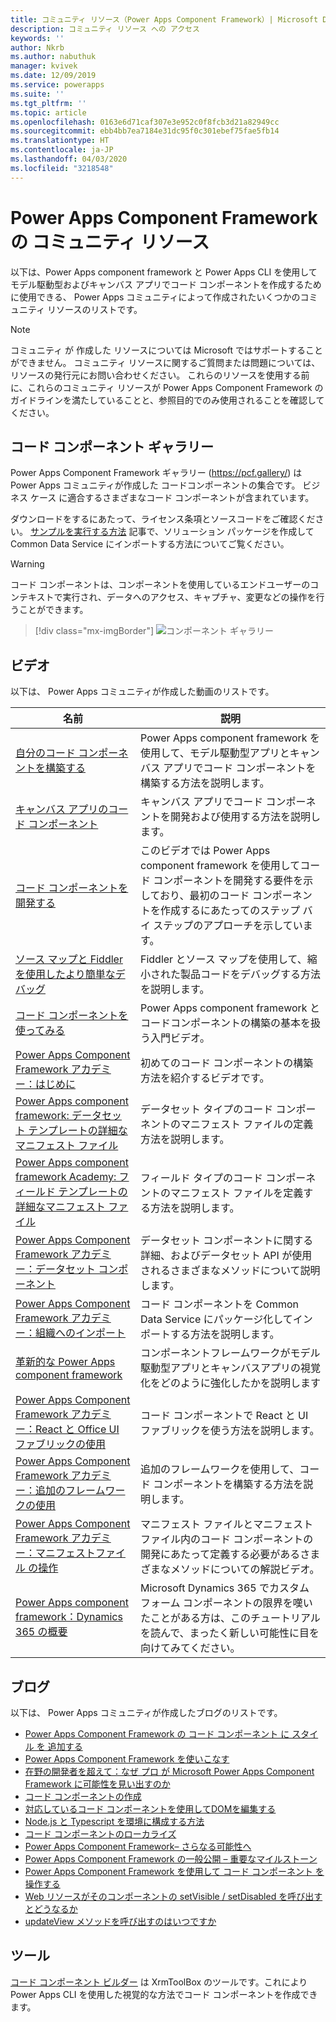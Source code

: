 ```yaml
---
title: コミュニティ リソース（Power Apps Component Framework）| Microsoft Docs
description: コミュニティ リソース への アクセス
keywords: ''
author: Nkrb
ms.author: nabuthuk
manager: kvivek
ms.date: 12/09/2019
ms.service: powerapps
ms.suite: ''
ms.tgt_pltfrm: ''
ms.topic: article
ms.openlocfilehash: 0163e6d71caf307e3e952c0f8fcb3d21a82949cc
ms.sourcegitcommit: ebb4bb7ea7184e31dc95f0c301ebef75fae5fb14
ms.translationtype: HT
ms.contentlocale: ja-JP
ms.lasthandoff: 04/03/2020
ms.locfileid: "3218548"
---
```

# <a name="community-resources-for-power-apps-component-framework"></a>Power Apps Component Framework の コミュニティ リソース

以下は、Power Apps component framework と Power Apps CLI を使用してモデル駆動型およびキャンバス アプリでコード コンポーネントを作成するために使用できる、 Power Apps  コミュニティによって作成されたいくつかのコミュニティ リソースのリストです。 

> [!NOTE]            
> コミュニティ が 作成した リソースについては Microsoft ではサポートすることができません。 コミュニティ リソースに関するご質問または問題については、リソースの発行元にお問い合わせください。 これらのリソースを使用する前に、これらのコミュニティ リソースが Power Apps Component Framework の ガイドラインを満たしていることと、参照目的でのみ使用されることを確認してください。 

## <a name="code-components-gallery"></a>コード コンポーネント ギャラリー

Power Apps Component Framework ギャラリー (<https://pcf.gallery/>) は Power Apps コミュニティが作成した コードコンポーネントの集合です。 ビジネス ケース に適合するさまざまなコード コンポーネントが含まれています。 

ダウンロードをするにあたって、ライセンス条項とソースコードをご確認ください。 [サンプルを実行する方法](use-sample-components.md) 記事で、ソリューション パッケージを作成して Common Data Service にインポートする方法についてご覧ください。

> [!WARNING]
> コード コンポーネントは、コンポーネントを使用しているエンドユーザーのコンテキストで実行され、データへのアクセス、キャプチャ、変更などの操作を行うことができます。 

> [!div class="mx-imgBorder"]
> ![コンポーネント ギャラリー](media/pcf-gallery.PNG "コンポーネント ギャラリー")

## <a name="videos"></a>ビデオ        

以下は、 Power Apps コミュニティが作成した動画のリストです。

|名前|説明|
|------|-------|
|[自分のコード コンポーネントを構築する](https://www.youtube.com/watch?v=S3Z_IUf1ncg)| Power Apps component framework を使用して、モデル駆動型アプリとキャンバス アプリでコード コンポーネントを構築する方法を説明します。| 
|[キャンバス アプリのコード コンポーネント](https://www.youtube.com/watch?v=bMSCkcb4xAQ&feature=emb_logo)| キャンバス アプリでコード コンポーネントを開発および使用する方法を説明します。|
|[コード コンポーネントを開発する](https://www.youtube.com/watch?v=FxWF-LCCB4g&feature=youtu.be)| このビデオでは Power Apps component framework を使用してコード コンポーネントを開発する要件を示しており、最初のコード コンポーネントを作成するにあたってのステップ バイ ステップのアプローチを示しています。|
|[ソース マップと Fiddler を使用したより簡単なデバッグ](https://www.youtube.com/watch?v=Ov-m5FBUj9g&feature=youtu.be)|Fiddler とソース マップを使用して、縮小された製品コードをデバッグする方法を説明します。|
|[コード コンポーネントを使ってみる](https://www.youtube.com/watch?v=ylhVZUlGgQw)| Power Apps component framework とコードコンポーネントの構築の基本を扱う入門ビデオ。|
|[Power Apps Component Framework アカデミー：はじめに](https://www.youtube.com/watch?v=YJ9hrKxAhTU)| 初めてのコード コンポーネントの構築方法を紹介するビデオです。|
|[Power Apps component framework: データセット テンプレートの詳細なマニフェスト ファイル](https://www.youtube.com/watch?v=TsTrYaOGaGo&feature=youtu.be)| データセット タイプのコード コンポーネントのマニフェスト ファイルの定義方法を説明します。|
|[Power Apps component framework Academy: フィールド テンプレートの詳細なマニフェスト ファイル](https://www.youtube.com/watch?time_continue=522&v=w40zqSsYEy0)| フィールド タイプのコード コンポーネントのマニフェスト ファイルを定義する方法を説明します。|
|[Power Apps Component Framework アカデミー：データセット コンポーネント](https://www.youtube.com/watch?v=OEiM97nTD0w)| データセット コンポーネントに関する詳細、およびデータセット API が使用されるさまざまなメソッドについて説明します。|
|[Power Apps Component Framework アカデミー：組織へのインポート](https://www.youtube.com/watch?v=2uO2L2xTPkc)| コード コンポーネントを Common Data Service にパッケージ化してインポートする方法を説明します。|
|[革新的な Power Apps component framework](https://youtu.be/_SjEQ-7LK_Q)|コンポーネントフレームワークがモデル駆動型アプリとキャンバスアプリの視覚化をどのように強化したかを説明します|
|[Power Apps Component Framework アカデミー：React と Office UI ファブリックの使用](https://www.youtube.com/watch?v=e7JNgGlI3nE)| コード コンポーネントで React と UI ファブリックを使う方法を説明します。|
|[Power Apps Component Framework アカデミー：追加のフレームワークの使用](https://www.youtube.com/watch?v=cOPyyDdsEjQ)| 追加のフレームワークを使用して、コード コンポーネントを構築する方法を説明します。|
[Power Apps Component Framework アカデミー：マニフェストファイル の操作](https://www.youtube.com/watch?v=qbSpDVTxt7U&t=5s)| マニフェスト ファイルとマニフェスト ファイル内のコード コンポーネントの開発にあたって定義する必要があるさまざまなメソッドについての解説ビデオ。|
|[Power Apps component framework：Dynamics 365 の概要](https://youtu.be/3LnPaKtfKhw)|Microsoft Dynamics 365 でカスタム フォーム コンポーネントの限界を嘆いたことがある方は、このチュートリアルを読んで、まったく新しい可能性に目を向けてみてください。|

## <a name="blogs"></a>ブログ

以下は、 Power Apps コミュニティが作成したブログのリストです。

- [Power Apps Component Framework の コード コンポーネント に スタイル を 追加する](https://nishantrana.me/2019/06/06/how-to-add-style-to-custom-component-in-powerapps-component-framework/)
- [Power Apps Component Framework を使いこなす](https://www.itaintboring.com/dynamics-crm/beyond-the-powerapps-component-framework)
- [在野の開発者を超えて：なぜ プロ が Microsoft Power Apps Component Framework に可能性を見い出すのか](https://msdynamicsworld.com/story/beyond-citizen-developer-why-pros-see-promise-microsofts-powerapps-component-framework)
- [コード コンポーネントの作成](https://debajmecrm.com/2019/04/26/in-depth-end-end-walkthrough-develop-your-custom-controls-using-power-apps-component-framework-and-use-it-on-your-crm-interface/)
- [対応しているコード コンポーネントを使用してDOMを編集する](https://www.magnetismsolutions.com/blog/adammurchison/2019/05/29/editing-the-dom-with-supported-dynamics-365-custom-controls)
- [Node.js と Typescript を環境に構成する方法](https://capuanodanilo.com/2019/06/11/how-to-configure-node-js-and-typescript-into-your-environment-to-develop-powerapps-component-frameworks-pcf)
- [コード コンポーネントのローカライズ](https://dynamicsninja.blog/2020/01/21/pcf-localization)
- [Power Apps Component Framework– さらなる可能性へ](https://stevemordue.com/powerapps-component-framework-frosting-on-the-cake/)
- [Power Apps Component Framework の一般公開 – 重要なマイルストーン](https://crmindian.com/2019/04/24/public-availability-of-powerapps-component-framework-an-important-milestone-for-powerapps-and-d365/)
- [ Power Apps Component Framework を使用して コード コンポーネント を操作する](https://powermaverick.dev/2019/05/18/create-custom-controls-using-powerapp-component-framework)
- [Web リソースがそのコンポーネントの setVisible / setDisabled を呼び出すとどうなるか](https://www.itaintboring.com/dynamics-crm/pcf-components-and-setvisible-setdisabled)
- [updateView メソッドを呼び出すのはいつですか](https://dianabirkelbach.wordpress.com/2020/03/29/pcf-when-is-updateview-called)

## <a name="tools"></a>ツール

[コード コンポーネント ビルダー](https://www.xrmtoolbox.com/plugins/Maverick.PCF.Builder/) は XrmToolBox のツールです。これにより Power Apps CLI を使用した視覚的な方法でコード コンポーネントを作成できます。
